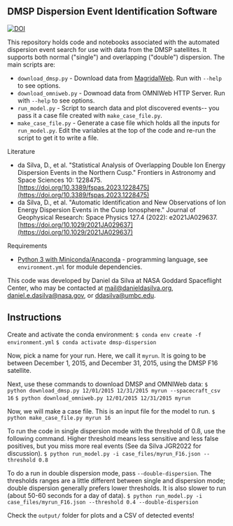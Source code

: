 DMSP Dispersion Event Identification Software
---------------------------------------------
[![DOI](https://zenodo.org/badge/DOI/10.5281/zenodo.10071944.svg)](https://doi.org/10.5281/zenodo.10071944)

This repository holds code and notebooks associated with the automated dispersion event search for use with data from the DMSP satellites. It supports both normal ("single") and overlapping ("double") dispersion. The main scripts are:

* `download_dmsp.py` - Download data from [MagridalWeb](http://cedar.openmadrigal.org/madrigalDownload). Run with `--help` to see options.
* `download_omniweb.py` - Downoad data from OMNIWeb HTTP Server. Run with `--help` to see options.
* `run_model.py` - Script to search data and plot discovered events-- you pass it a case file created with `make_case_file.py`.
* `make_case_file.py` - Generate a case file which holds all the inputs for `run_model.py`. Edit the variables at the top of the code and re-run the script to get it to write a file.

Literature
* da Silva, D., et al. "Statistical Analysis of Overlapping Double Ion Energy Dispersion Events in the Northern Cusp." Frontiers in Astronomy and Space Sciences 10: 1228475. [https://doi.org/10.3389/fspas.2023.1228475](https://doi.org/10.3389/fspas.2023.1228475)
* da Silva, D., et al. "Automatic Identification and New Observations of Ion Energy Dispersion Events in the Cusp Ionosphere." Journal of Geophysical Research: Space Physics 127.4 (2022): e2021JA029637. [https://doi.org/10.1029/2021JA029637](https://doi.org/10.1029/2021JA029637)

Requirements
* [Python 3 with Miniconda/Anaconda](https://docs.conda.io/en/latest/miniconda.html) - programming language, see `environment.yml` for module dependencies.

This code was developed by Daniel da Silva at NASA Goddard Spaceflight Center, who may be contacted at [mail@danieldasilva.org](mailto:mail@danieldasilva.org), [daniel.e.dasilva@nasa.gov](mailto:daniel.e.dasilva@nasa.gov), or [ddasilva@umbc.edu](mailto:ddasilva@umbc.edu).

## Instructions
Create and activate the conda environment:
`$ conda env create -f environment.yml`
`$ conda activate dmsp-dispersion`

Now, pick a name for your run. Here, we call it `myrun`. It is going to be between December 1, 2015, and December 31, 2015, using the DMSP F16 satellite. 

Next, use these commands to download DMSP and OMNIWeb data:
`$ python download_dmsp.py 12/01/2015 12/31/2015 myrun --spacecraft_csv 16`
`$ python download_omniweb.py 12/01/2015 12/31/2015 myrun`

Now, we will make a case file. This is an input file for the model to run. 
`$ python make_case_file.py myrun 16`

To run the code in single dispersion mode with the threshold of 0.8, use the following command. Higher threshold means less sensitive and less false positives, but you miss more real events (See da Silva JGR2022 for discussion).
`$ python run_model.py -i case_files/myrun_F16.json --threshold 0.8`

To do a run in double dispersion mode, pass `--double-dispersion`. The thresholds ranges are a little different between single and dispersion mode; double dispersion generally prefers lower thresholds. It is also slower to run (about 50-60 seconds for a day of data).
`$ python run_model.py -i case_files/myrun_F16.json --threshold 0.4 --double-dispersion`

Check the `output/` folder for plots and a CSV of detected events!
